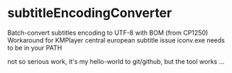 # subtitleEncodingConverter
Batch-convert subtitles encoding to UTF-8 with BOM (from CP1250)
Workaround for KMPlayer central european subtitle issue
iconv.exe needs to be in your PATH

not so serious work, it's my hello-world to git/github, but the tool works ...
